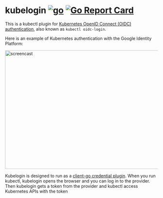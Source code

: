 # kubelogin [![go](https://github.com/int128/kubelogin/actions/workflows/go.yaml/badge.svg)](https://github.com/int128/kubelogin/actions/workflows/go.yaml) [![Go Report Card](https://goreportcard.com/badge/github.com/int128/kubelogin)](https://goreportcard.com/report/github.com/int128/kubelogin)

This is a kubectl plugin for [Kubernetes OpenID Connect (OIDC) authentication](https://kubernetes.io/docs/reference/access-authn-authz/authentication/#openid-connect-tokens), also known as `kubectl oidc-login`.

Here is an example of Kubernetes authentication with the Google Identity Platform:

<img alt="screencast" src="https://user-images.githubusercontent.com/321266/85427290-86e43700-b5b6-11ea-9e97-ffefd736c9b7.gif" width="572" height="391">

Kubelogin is designed to run as a [client-go credential plugin](https://kubernetes.io/docs/reference/access-authn-authz/authentication/#client-go-credential-plugins).
When you run kubectl, kubelogin opens the browser and you can log in to the provider.
Then kubelogin gets a token from the provider and kubectl access Kubernetes APIs with the token

